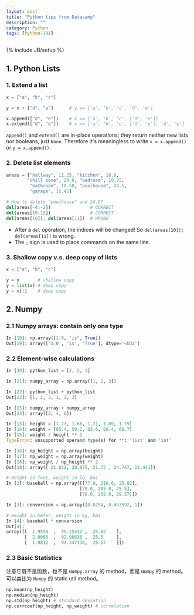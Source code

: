```yaml
---
layout: post
title: "Python tips from Datacamp"
description: ""
category: Python
tags: [Python-101]
---
```

{% include JB/setup %}

## 1. Python Lists

### 1. Extend a list

```python
x = ["a", "b", "c"]

y = x + ["d", "e"]      # y == ['a', 'b', 'c', 'd', 'e']

x.append(["d", "e"])    # x == ['a', 'b', 'c', ['d', 'e']]
x.extend(["d", "e"])    # x == ['a', 'b', 'c', ['d', 'e'], 'd', 'e']
```

`append()` and `extend()` are in-place operations; they return neither new lists nor booleans, just `None`. Therefore it's meaningless to write `x = x.append()` or `y = x.append()`.

### 2. Delete list elements

```python
areas = ["hallway", 11.25, "kitchen", 18.0,
        "chill zone", 20.0, "bedroom", 10.75,
         "bathroom", 10.50, "poolhouse", 24.5,
         "garage", 15.45]

# How to delete "poolhouse" and 24.5?
del(areas[-4:-2])               # CORRECT
del(areas[10:12])               # CORRECT
del(areas[10]); del(areas[11])  # WRONG
```

- After a `del` operation, the indices will be changed! So `del(areas[10]); del(areas[11])` is wrong.
- The `;` sign is used to place commands on the same line.

### 3. Shallow copy v.s. deep copy of lists

```python
x = ["a", "b", "c"]

y = x       # shallow copy
y = list(x) # deep copy
y = x[:]    # deep copy
```

## 2. Numpy

### 2.1 Numpy arrays: contain only one type

```python
In [19]: np.array([1.0, "is", True])
Out[19]: array(['1.0', 'is', 'True'], dtype='<U32') 
```

### 2.2 Element-wise calculations

```python
In [20]: python_list = [1, 2, 3]

In [21]: numpy_array = np.array([1, 2, 3])

In [22]: python_list + python_list
Out[22]: [1, 2, 3, 1, 2, 3]

In [23]: numpy_array + numpy_array
Out[23]: array([2, 4, 6])

In [13]: height = [1.73, 1.68, 1.71, 1.89, 1.79]
In [14]: weight = [65.4, 59.2, 63.6, 88.4, 68.7]
In [15]: weight / height ** 2
TypeError: unsupported operand type(s) for **: 'list' and 'int' 

In [16]: np_height = np.array(height)
In [17]: np_weight = np.array(weight)
In [18]: np_weight / np_height ** 2
Out[18]: array([ 21.852, 20.975, 21.75 , 24.747, 21.441])
```

```python
# Height in foot, weight in lb, bmi
In [2]: baseball = np.array([[77.0, 210.0, 25.82], 
							[79.0, 205.0, 25.5], 
							[78.0, 208.0, 29.57]])

In [3]: conversion = np.array([0.0254, 0.453592, 1])

# Height in meter, weight in kg, bmi
In [4]: baseball * conversion
Out[4]: 
array([[  1.9558  ,  95.25432 ,  25.82    ],
       [  2.0066  ,  92.98636 ,  25.5     ],
       [  1.9812  ,  94.347136,  29.57    ]])
```

### 2.3 Basic Statistics

注意它既不是函数，也不是 `Numpy.array` 的 method，而是 `Numpy` 的 method。可以类比为 `Numpy` 的 static util method。

```python
np.mean(np_height)
np.median(np_height)
np.std(np_height) # standard deviation
np.corrcoef(np_height, np_weight) # correlation
```